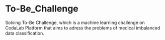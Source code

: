 # To-Be_Challenge
Solving To-Be Challenge, which is a machine learning challenge on CodaLab Platform that aims to adress the problems of medical imbalanced data classification.
